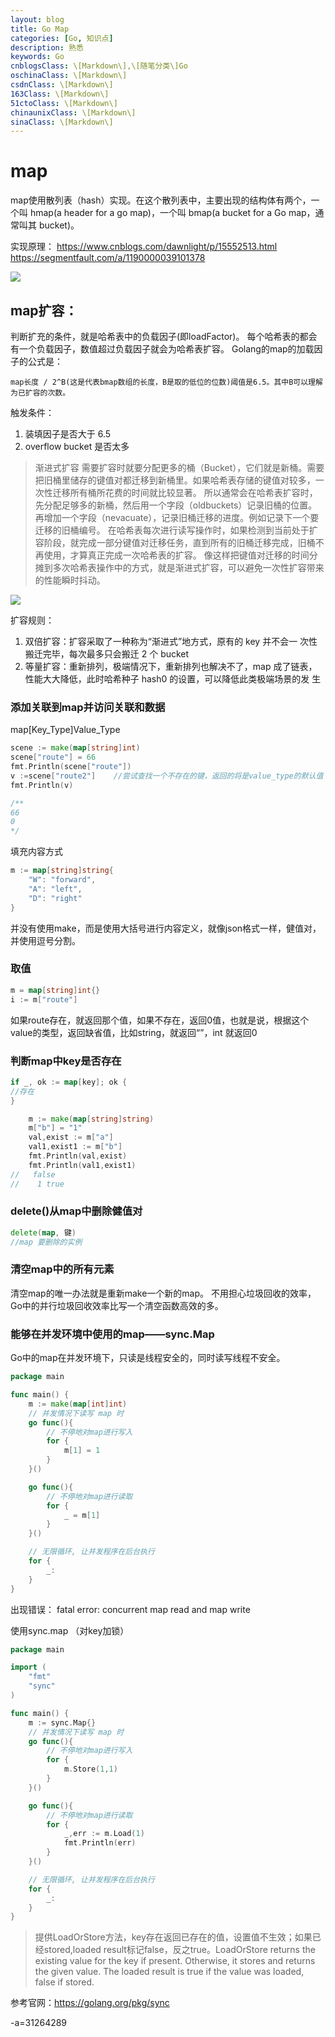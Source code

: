 ```yaml
---
layout: blog
title: Go Map
categories: [Go, 知识点]
description: 熟悉
keywords: Go
cnblogsClass: \[Markdown\],\[随笔分类\]Go
oschinaClass: \[Markdown\]
csdnClass: \[Markdown\]
163Class: \[Markdown\]
51ctoClass: \[Markdown\]
chinaunixClass: \[Markdown\]
sinaClass: \[Markdown\]
---
```


# map
map使用散列表（hash）实现。在这个散列表中，主要出现的结构体有两个，一个叫 hmap(a header for a go map)，一个叫 bmap(a bucket for a Go map，通常叫其 bucket)。

实现原理：
https://www.cnblogs.com/dawnlight/p/15552513.html
https://segmentfault.com/a/1190000039101378


![](https://s2.loli.net/2022/05/15/ZYqGSdHV5lIRfCP.png)

## map扩容：
判断扩充的条件，就是哈希表中的负载因子(即loadFactor)。
每个哈希表的都会有一个负载因子，数值超过负载因子就会为哈希表扩容。
Golang的map的加载因子的公式是：
```
map长度 / 2^B(这是代表bmap数组的长度，B是取的低位的位数)阈值是6.5。其中B可以理解为已扩容的次数。
```

触发条件： 
1. 装填因子是否大于 6.5
2. overflow bucket 是否太多

> 渐进式扩容
需要扩容时就要分配更多的桶（Bucket），它们就是新桶。需要把旧桶里储存的键值对都迁移到新桶里。如果哈希表存储的键值对较多，一次性迁移所有桶所花费的时间就比较显著。
所以通常会在哈希表扩容时，先分配足够多的新桶，然后用一个字段（oldbuckets）记录旧桶的位置。
再增加一个字段（nevacuate），记录旧桶迁移的进度。例如记录下一个要迁移的旧桶编号。
在哈希表每次进行读写操作时，如果检测到当前处于扩容阶段，就完成一部分键值对迁移任务，直到所有的旧桶迁移完成，旧桶不再使用，才算真正完成一次哈希表的扩容。
像这样把键值对迁移的时间分摊到多次哈希表操作中的方式，就是渐进式扩容，可以避免一次性扩容带来的性能瞬时抖动。

![](https://s2.loli.net/2022/05/15/w8k2m69X7qTvbgC.png)

扩容规则：
1. 双倍扩容：扩容采取了一种称为“渐进式”地方式，原有的 key 并不会一
次性搬迁完毕，每次最多只会搬迁 2 个 bucket
2. 等量扩容：重新排列，极端情况下，重新排列也解决不了，map 成了链表，
性能大大降低，此时哈希种子 hash0 的设置，可以降低此类极端场景的发
生

### 添加关联到map并访问关联和数据
map[Key_Type]Value_Type

```go
scene := make(map[string]int)
scene["route"] = 66
fmt.Println(scene["route"])
v :=scene["route2"]    //尝试查找一个不存在的键，返回的将是value_type的默认值
fmt.Println(v)

/**
66
0
*/
```

填充内容方式
```go
m := map[string]string{
    "W": "forward",
    "A": "left",
    "D": "right"
}
```
并没有使用make，而是使用大括号进行内容定义，就像json格式一样，健值对，并使用逗号分割。

### 取值
```go
m = map[string]int{}
i := m["route"]

```
如果route存在，就返回那个值，如果不存在，返回0值，也就是说，根据这个value的类型，返回缺省值，比如string，就返回“”，int 就返回0

###  判断map中key是否存在
```go
if _, ok := map[key]; ok {
//存在
}
```

```go
    m := make(map[string]string)
	m["b"] = "1"
	val,exist := m["a"]
	val1,exist1 := m["b"]
	fmt.Println(val,exist)
	fmt.Println(val1,exist1)
//	 false
//    1 true

```

### delete()从map中删除健值对
```go
delete(map, 键)
//map 要删除的实例
```

### 清空map中的所有元素
清空map的唯一办法就是重新make一个新的map。
不用担心垃圾回收的效率，Go中的并行垃圾回收效率比写一个清空函数高效的多。

### 能够在并发环境中使用的map——sync.Map
Go中的map在并发环境下，只读是线程安全的，同时读写线程不安全。
```go
package main

func main() {
	m := make(map[int]int)
	// 并发情况下读写 map 时
	go func(){
		// 不停地对map进行写入
		for {
			m[1] = 1
		}
	}()

	go func(){
		// 不停地对map进行读取
		for {
			_ = m[1]
		}
	}()

	// 无限循环, 让并发程序在后台执行
	for {
		_:
	}
}
```

出现错误： fatal error: concurrent map read and map write

使用sync.map （对key加锁）
```go
package main

import (
	"fmt"
	"sync"
)

func main() {
	m := sync.Map{}
	// 并发情况下读写 map 时
	go func(){
		// 不停地对map进行写入
		for {
			m.Store(1,1)
		}
	}()

	go func(){
		// 不停地对map进行读取
		for {
			_,err := m.Load(1)
			fmt.Println(err)
		}
	}()

	// 无限循环, 让并发程序在后台执行
	for {
		_:
	}
}
```

> 提供LoadOrStore方法，key存在返回已存在的值，设置值不生效；如果已经stored,loaded result标记false，反之true。LoadOrStore returns the existing value for the key if present. Otherwise, it stores and returns the given value. The loaded result is true if the value was loaded, false if stored.

参考官网：https://golang.org/pkg/sync



-a=31264289